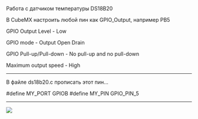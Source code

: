 Работа с датчиком температуры DS18B20

В CubeMX настроить любой пин как GPIO_Output, например PB5


GPIO Output Level - Low

GPIO mode - Output Open Drain

GPIO Pull-up/Pull-down - No pull-up and no pull-down

Maximum output speed - High

-------------------------------------------------------
В файле ds18b20.c прописать этот пин...

#define MY_PORT GPIOB
#define MY_PIN  GPIO_PIN_5

-------------------------------------------------------


![](https://github.com/stDstm/Example_STM32F103/blob/master/ds18b20/cubemx2.png)

 
